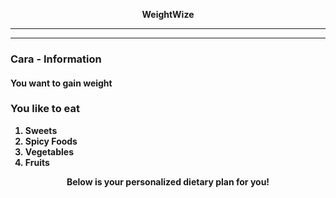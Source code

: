 <p align="center"> <strong>WeightWize  
  
*** 
<hr/>

### Cara - Information   
#### You want to <strong>gain weight

### You like to eat
1. Sweets
2. Spicy Foods
3. Vegetables
4. Fruits

<p align="center"> <strong>Below is your personalized dietary plan for you!

